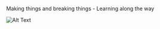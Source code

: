 Making things and breaking things - Learning along the way 

![Alt Text](https://media.giphy.com/media/vFKqnCdLPNOKc/giphy.gif)

<!--
[GPG Fingerprint](https://mauzy.net/gpg)
**Mauzy0x/Mauzy0x** is a ✨ _special_ ✨ repository because its `README.md` (this file) appears on your GitHub profile.

Here are some ideas to get you started:

- 🔭 I’m currently working on ...
- 🌱 I’m currently learning ...
- 👯 I’m looking to collaborate on ...
- 🤔 I’m looking for help with ...
- 💬 Ask me about ...
- 📫 How to reach me: ...
- 😄 Pronouns: ...
- ⚡ Fun fact: ...
-->
